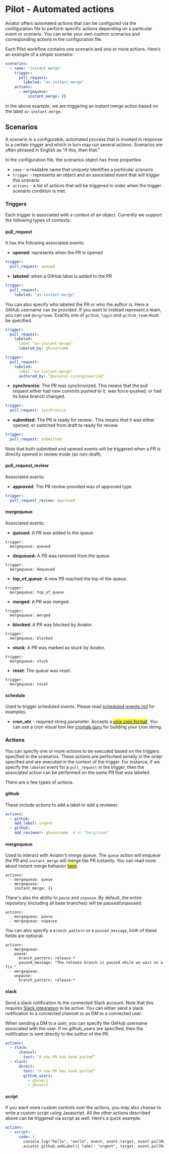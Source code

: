# Pilot - Automated actions

Aviator offers automated actions that can be configured via the configuration file to perform specific actions depending on a particular event or scenario. You can write your own custom scenarios and corresponding actions in the configuration file.

Each Pilot workflow contains one scenario and one or more actions. Here’s an example of a simple scenario:

```yaml
scenarios:
  - name: "instant merge"
    trigger:
      pull_request:
        labeled: "av-instant-merge"
    actions:
      - mergequeue:
          instant_merge: {}
```

In the above example, we are triggering an instant merge action based on the label `av-instant-merge`.

## Scenarios

A scenario is a configurable, automated process that is invoked in response to a certain trigger and which in turn may run several actions. Scenarios are often phrased in English as “if this, then that.”

In the configuration file, the scenarios object has three properties

* `name` - a readable name that uniquely identifies a particular scenario
* `trigger` - represents an object and an associated event that will trigger this scenario
* `actions` - a list of actions that will be triggered in order when the trigger scenario condition is met.

### Triggers

Each trigger is associated with a context of an object. Currently we support the following types of contexts:

#### pull\_request

It has the following associated events:

* **opened**: represents when the PR is opened

```yaml
trigger:
  pull_request: opened
```

* **labeled**: when a GitHub label is added to the PR

```yaml
trigger:
  pull_request:
    labeled: "av-instant-merge"
```

You can also specify who labeled the PR or who the author is. Here a GitHub username can be provided. If you want to instead represent a team, you can use `@org/team`. Exactly one of `github_login` and `github_team` must be specified.

```yaml
trigger:
  pull_request:
    labeled:
      label "av-instant-merge"
      labeled_by: ghusername
```

```yaml
trigger:
  pull_request:
    labeled:
      label "av-instant-merge"
      authored_by: “@aviator-co/engineering”
```

* **synchronize**: The PR was synchronized. This means that the pull request either had new commits pushed to it, was force-pushed, or had its base branch changed.

```yaml
trigger:
  pull_request: synchronize
```

* **submitted**: The PR is ready for review.. This means that it was either opened, or switched from draft to ready for review.

```yaml
trigger:
  pull_request: submitted
```

Note that both submitted and opened events will be triggered when a PR is directly opened in review mode (as non-draft).

#### pull\_request\_review

Associated events:

* **approved**: The PR review provided was of approved type.

```yaml
trigger:
  pull_request_review: approved
```

#### mergequeue

Associated events:

* **queued:** A PR was added to the queue.

```
trigger:
  mergequeue: queued
```

* **dequeued:** A PR was removed from the queue.

```
trigger:
  mergequeue: dequeued
```

* **top\_of\_queue**: A new PR reached the top of the queue.

```
trigger:
  mergequeue: top_of_queue
```

* **merged**: A PR was merged.

```
trigger:
  mergequeue: merged
```

* **blocked**: A PR was blocked by Aviator.

```
trigger:
  mergequeue: blocked
```

* **stuck**: A PR was marked as stuck by Aviator.

```
trigger:
  mergequeue: stuck
```

* **reset**: The queue was reset.

```
trigger:
  mergequeue: reset
```

#### schedule

Used to trigger scheduled events. Please read [scheduled-events.md](scheduled-events.md "mention") for examples.

* **cron\_utc** - required string parameter. Accepts a [<mark style="color:blue;">unix cron format</mark>](https://www.ibm.com/docs/en/db2/11.5?topic=task-unix-cron-format). You can use a cron visual tool like [crontab.guru](https://crontab.guru/) for building your cron string.&#x20;

### Actions

You can specify one or more actions to be executed based on the triggers specified in the scenarios. These actions are performed serially in the order specified and are executed in the context of the trigger. For instance, if we specify the `labeled` event for a `pull_request` in the trigger, then the associated action can be performed on the same PR that was labeled.

There are a few types of actions.

#### github

These include actions to add a label or add a reviewer.

```yaml
actions:
  - github:
    add_label: urgent
  - github:
    add_reviewer: ghusername  # or “@org/team”
```

#### mergequeue

Used to interact with Aviator’s merge queue. The `queue` action will enqueue the PR and `instant_merge` will merge the PR instantly. You can read more about instant merge behavior [<mark style="color:blue;">here</mark>](../mergequeue/priority-merges/#instant-merge).

```
actions:
  - mergequeue: queue
  - mergequeue:
    instant_merge: {}
```

There's also the ability to `pause` and `unpause`. By default, the entire repository (including all base branches) will be paused/unpaused.

```
actions:
  - mergequeue: pause
  - mergequeue: unpause
```

You can also specify a `branch_pattern` or a `paused_message`, both of these fields are optional.

```
actions:
  - mergequeue:
    pause:
      branch_pattern: release-*
      paused_message: "The release branch is paused while we wait on a fix."
  - mergequeue:
    unpause:
      branch_pattern: release-*
```

#### slack

Send a slack notification to the connected Slack account. Note that this requires [Slack integration](https://docs.aviator.co/reference/slack-integration) to be active. You can either send a slack notification to a connected channel or as DM to a connected user.

When sending a DM to a user, you can specify the GitHub username associated with the user. If no github\_users are specified, then the notification is sent directly to the author of the PR.

```yaml
actions:
  - slack:
      channel:
        text: “A new PR has been posted”
  - slack:
      direct:
        text: “A new PR has been posted”
        github_users:
          - ghuser1
          - ghuser2
```

#### script

If you want more custom controls over the actions, you may also choose to write a custom script using Javascript. All the other actions described above can be triggered via script as well. Here’s a quick example:

```yaml
actions:
  - script:
      code: |
        console.log("hello", "world", event, event.target, event.pullRequest.number);
        aviator.github.addLabel({ label: "urgent", target: event.pullRequest.id });
```
